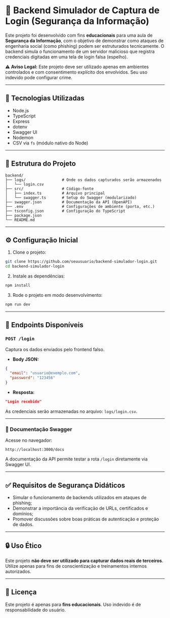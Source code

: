# 🔐 Backend Simulador de Captura de Login (Segurança da Informação)

Este projeto foi desenvolvido com fins **educacionais** para uma aula de **Segurança da Informação**, com o objetivo de demonstrar como ataques de engenharia social (como phishing) podem ser estruturados tecnicamente. O backend simula o funcionamento de um servidor malicioso que registra credenciais digitadas em uma tela de login falsa (espelho).

⚠️ **Aviso Legal:** Este projeto deve ser utilizado apenas em ambientes controlados e com consentimento explícito dos envolvidos. Seu uso indevido pode configurar crime.

---

## 🚀 Tecnologias Utilizadas

- Node.js
- TypeScript
- Express
- dotenv
- Swagger UI
- Nodemon
- CSV via `fs` (módulo nativo do Node)

---

## 📁 Estrutura do Projeto

```text
backend/
├── logs/                # Onde os dados capturados serão armazenados
│   └── login.csv
├── src/                 # Código-fonte
│   ├── index.ts         # Arquivo principal
│   └── swagger.ts       # Setup do Swagger (modularizado)
├── swagger.json         # Documentação da API (OpenAPI)
├── .env                 # Configurações de ambiente (porta, etc.)
├── tsconfig.json        # Configuração do TypeScript
├── package.json
└── README.md
```

---

## ⚙️ Configuração Inicial

1. Clone o projeto:

```bash
git clone https://github.com/seuusuario/backend-simulador-login.git
cd backend-simulador-login
```

2. Instale as dependências:

```bash
npm install
```

3. Rode o projeto em modo desenvolvimento:

```bash
npm run dev
```

---

## 📌 Endpoints Disponíveis

### `POST /login`

Captura os dados enviados pelo frontend falso.

- **Body JSON:**

```json
{
  "email": "usuario@exemplo.com",
  "password": "123456"
}
```

- **Resposta:**

```json
"Login recebido"
```

As credenciais serão armazenadas no arquivo: `logs/login.csv`.

---

### 📘 Documentação Swagger

Acesse no navegador:

```
http://localhost:3000/docs
```

A documentação da API permite testar a rota `/login` diretamente via Swagger UI.

---

## ✅ Requisitos de Segurança Didáticos

- Simular o funcionamento de backends utilizados em ataques de phishing;
- Demonstrar a importância da verificação de URLs, certificados e domínios;
- Promover discussões sobre boas práticas de autenticação e proteção de dados.

---

## 🔒 Uso Ético

Este projeto **não deve ser utilizado para capturar dados reais de terceiros**. Utilize apenas para fins de conscientização e treinamentos internos autorizados.

---

## 📄 Licença

Este projeto é apenas para **fins educacionais**. Uso indevido é de responsabilidade do usuário.
